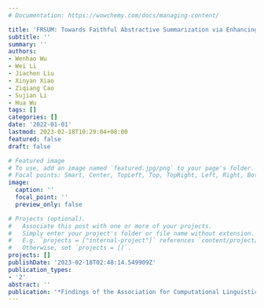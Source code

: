 ```yaml
---
# Documentation: https://wowchemy.com/docs/managing-content/

title: 'FRSUM: Towards Faithful Abstractive Summarization via Enhancing Factual Robustness'
subtitle: ''
summary: ''
authors:
- Wenhao Wu
- Wei Li
- Jiachen Liu
- Xinyan Xiao
- Ziqiang Cao
- Sujian Li
- Hua Wu
tags: []
categories: []
date: '2022-01-01'
lastmod: 2023-02-18T10:29:04+08:00
featured: false
draft: false

# Featured image
# To use, add an image named `featured.jpg/png` to your page's folder.
# Focal points: Smart, Center, TopLeft, Top, TopRight, Left, Right, BottomLeft, Bottom, BottomRight.
image:
  caption: ''
  focal_point: ''
  preview_only: false

# Projects (optional).
#   Associate this post with one or more of your projects.
#   Simply enter your project's folder or file name without extension.
#   E.g. `projects = ["internal-project"]` references `content/project/deep-learning/index.md`.
#   Otherwise, set `projects = []`.
projects: []
publishDate: '2023-02-18T02:48:14.549909Z'
publication_types:
- '2'
abstract: ''
publication: '*Findings of the Association for Computational Linguistics: EMNLP 2022*'
---
```

